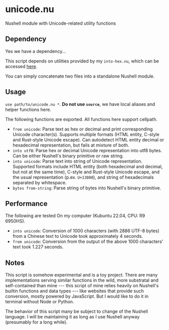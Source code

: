 # unicode.nu

Nushell module with Unicode-related utility functions

## Dependency

Yes we have a dependency...

This script depends on utilities provided by my `into-hex.nu`, which can be
accessed [here](https://github.com/mksinicus/my-nushell-scripts/blob/main/.into-hex.nu).

You can simply concatenate two files into a standalone Nushell module.

## Usage

`use path/to/unicode.nu *`. **Do not use `source`**, we have local aliases and 
helper functions here.

The following functions are exported. All functions here support cellpath.

- `from unicode`: Parse text as hex or decimal and print corresponding Unicode
  character(s). Supports multiple formats (HTML entity, C-style and Rust-style
  Unicode escape). Can autodetect HTML entity decimal or hexadecimal 
  representation, but fails at mixture of both.
- `into utf8`: Parse hex or decimal Unicode representation into utf8 bytes. Can
  be either Nushell's binary primitive or raw string.
- `into unicode`: Parse text into string of Unicode representation. Supported
  formats include HTML entity (both hexadecimal and decimal, but not at the 
  same time), C-style and Rust-style Unicode escape, and the usual 
  representation (p.ex. `U+13000`), and string of hexadecimals separated by 
  whitespace.
- `bytes from-string`: Parse string of bytes into Nushell's binary primitive.

## Performance

The following are tested On my computer (Kubuntu 22.04, CPU: R9 6950HS).

- `into unicode`: Conversion of 1000 characters (with 2886 UTF-8 bytes) from a
  Chinese text to Unicode took approximately 4 seconds.
- `from unicode`: Conversion from the output of the above 1000 characters' text
  took 1.227 seconds.

## Notes

This script is somehow experimental and is a toy project. There are many
implementations serving similar functions in the wild, more substratal and
self-contained than mine --- this script of mine relies heavily on Nushell's
builtin functions and data types --- like websites that provide such
conversion, mostly powered by JavaScript. But I would like to do it in terminal
without Node or Python.

The behavior of this script many be subject to change of the Nushell language.
I will be maintaining it as long as I use Nushell anyway (presumably for a
long while).
